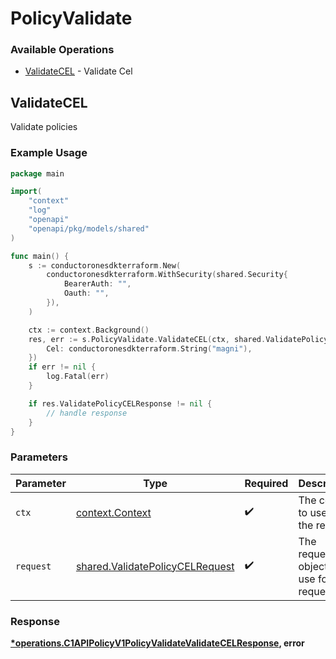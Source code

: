 # PolicyValidate

### Available Operations

* [ValidateCEL](#validatecel) - Validate Cel

## ValidateCEL

Validate policies

### Example Usage

```go
package main

import(
	"context"
	"log"
	"openapi"
	"openapi/pkg/models/shared"
)

func main() {
    s := conductoronesdkterraform.New(
        conductoronesdkterraform.WithSecurity(shared.Security{
            BearerAuth: "",
            Oauth: "",
        }),
    )

    ctx := context.Background()
    res, err := s.PolicyValidate.ValidateCEL(ctx, shared.ValidatePolicyCELRequest{
        Cel: conductoronesdkterraform.String("magni"),
    })
    if err != nil {
        log.Fatal(err)
    }

    if res.ValidatePolicyCELResponse != nil {
        // handle response
    }
}
```

### Parameters

| Parameter                                                                          | Type                                                                               | Required                                                                           | Description                                                                        |
| ---------------------------------------------------------------------------------- | ---------------------------------------------------------------------------------- | ---------------------------------------------------------------------------------- | ---------------------------------------------------------------------------------- |
| `ctx`                                                                              | [context.Context](https://pkg.go.dev/context#Context)                              | :heavy_check_mark:                                                                 | The context to use for the request.                                                |
| `request`                                                                          | [shared.ValidatePolicyCELRequest](../../models/shared/validatepolicycelrequest.md) | :heavy_check_mark:                                                                 | The request object to use for the request.                                         |


### Response

**[*operations.C1APIPolicyV1PolicyValidateValidateCELResponse](../../models/operations/c1apipolicyv1policyvalidatevalidatecelresponse.md), error**

